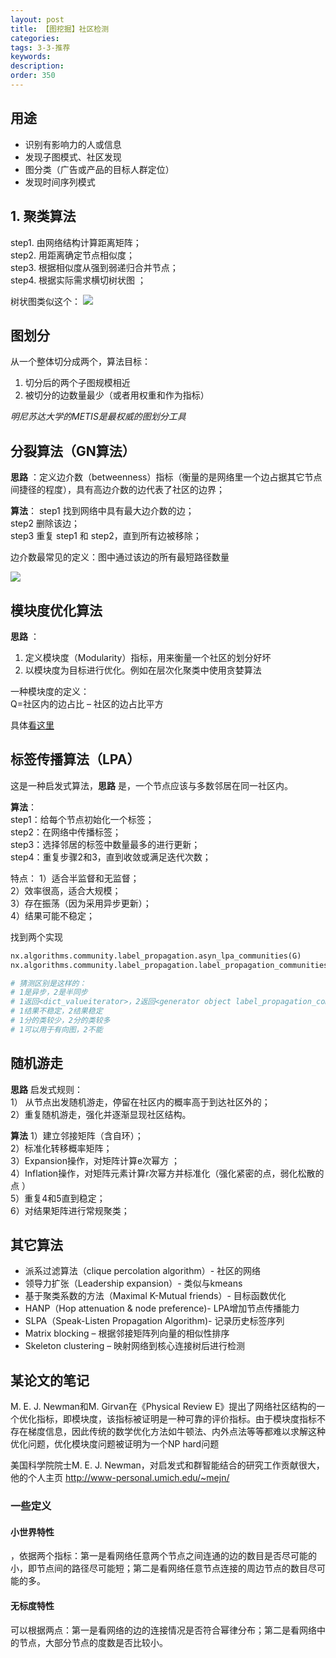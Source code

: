 ```yaml
---
layout: post
title: 【图挖掘】社区检测
categories:
tags: 3-3-推荐
keywords:
description:
order: 350
---
```


## 用途
- 识别有影响力的人或信息
- 发现子图模式、社区发现
- 图分类（广告或产品的目标人群定位）
- 发现时间序列模式

## 1. 聚类算法

step1. 由网络结构计算距离矩阵；  
step2. 用距离确定节点相似度；  
step3. 根据相似度从强到弱递归合并节点；  
step4. 根据实际需求横切树状图 ；  

树状图类似这个：
![](http://www.guofei.site/public/postimg/hierachicalcluster.png)

## 图划分
从一个整体切分成两个，算法目标：
1. 切分后的两个子图规模相近
2. 被切分的边数量最少（或者用权重和作为指标）

*明尼苏达大学的METIS是最权威的图划分工具*

## 分裂算法（GN算法）

**思路** ：定义边介数（betweenness）指标（衡量的是网络里一个边占据其它节点间捷径的程度），具有高边介数的边代表了社区的边界；  

**算法**：
step1 找到网络中具有最大边介数的边；  
step2 删除该边；  
step3 重复 step1 和 step2，直到所有边被移除；  

边介数最常见的定义：图中通过该边的所有最短路径数量  

![](https://github.com/guofei9987/pictures_for_blog/blob/master/graph/gn_algorithm.png?raw=true)


## 模块度优化算法

**思路** ：
1. 定义模块度（Modularity）指标，用来衡量一个社区的划分好坏
2. 以模块度为目标进行优化。例如在层次化聚类中使用贪婪算法


一种模块度的定义：  
Q=社区内的边占比 – 社区的边占比平方  

具体[看这里](https://blog.csdn.net/marywbrown/article/details/62059231)

## 标签传播算法（LPA）

这是一种启发式算法，**思路** 是，一个节点应该与多数邻居在同一社区内。  

**算法**：  
step1：给每个节点初始化一个标签；  
step2：在网络中传播标签；  
step3：选择邻居的标签中数量最多的进行更新；  
step4：重复步骤2和3，直到收敛或满足迭代次数；  


特点：
1）适合半监督和无监督；  
2）效率很高，适合大规模；  
3）存在振荡（因为采用异步更新）；  
4）结果可能不稳定；   


找到两个实现
```py
nx.algorithms.community.label_propagation.asyn_lpa_communities(G)
nx.algorithms.community.label_propagation.label_propagation_communities(G)

# 猜测区别是这样的：
# 1是异步，2是半同步
# 1返回<dict_valueiterator>，2返回<generator object label_propagation_communities>
# 1结果不稳定，2结果稳定
# 1分的类较少，2分的类较多
# 1可以用于有向图，2不能
```

## 随机游走

**思路** 启发式规则：  
1） 从节点出发随机游走，停留在社区内的概率高于到达社区外的；  
2）重复随机游走，强化并逐渐显现社区结构。  


**算法**
1）建立邻接矩阵（含自环）；  
2）标准化转移概率矩阵；  
3）Expansion操作，对矩阵计算e次幂方 ；  
4）Inflation操作，对矩阵元素计算r次幂方并标准化（强化紧密的点，弱化松散的点 ）  
5）重复4和5直到稳定；  
6）对结果矩阵进行常规聚类；  


## 其它算法
- 派系过滤算法（clique percolation algorithm）- 社区的网络
- 领导力扩张（Leadership expansion）- 类似与kmeans
- 基于聚类系数的方法（Maximal K-Mutual friends）- 目标函数优化
- HANP（Hop attenuation & node preference)- LPA增加节点传播能力
- SLPA（Speak-Listen Propagation Algorithm)- 记录历史标签序列
- Matrix blocking – 根据邻接矩阵列向量的相似性排序
- Skeleton clustering – 映射网络到核心连接树后进行检测

## 某论文的笔记

M. E. J. Newman和M. Girvan在《Physical Review E》提出了网络社区结构的一个优化指标，即模块度，该指标被证明是一种可靠的评价指标。由于模块度指标不存在梯度信息，因此传统的数学优化方法如牛顿法、内外点法等等都难以求解这种优化问题，优化模块度问题被证明为一个NP hard问题

美国科学院院士M. E. J. Newman，对启发式和群智能结合的研究工作贡献很大，他的个人主页 http://www-personal.umich.edu/~mejn/

### 一些定义

#### 小世界特性
，依据两个指标：第一是看网络任意两个节点之间连通的边的数目是否尽可能的小，即节点间的路径尽可能短；第二是看网络任意节点连接的周边节点的数目尽可能的多。


#### 无标度特性
可以根据两点：第一是看网络的边的连接情况是否符合幂律分布；第二是看网络中的节点，大部分节点的度数是否比较小。
